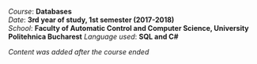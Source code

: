 *Course*: **Databases**\
*Date*:   **3rd year of study, 1st semester (2017-2018)**\
*School*: **Faculty of Automatic Control and Computer Science, University Politehnica Bucharest**
*Language used*: **SQL and C#**

*Content was added after the course ended*

